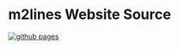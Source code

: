 # m2lines Website Source

[![github pages](https://github.com/m2lines/website-source/workflows/github%20pages/badge.svg?branch=master)](https://github.com/m2lines/website-source/actions)

